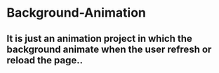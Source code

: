 # Background-Animation
## It is just an animation project in which the background animate when the user refresh or reload the page..
